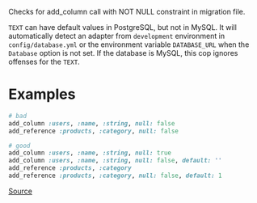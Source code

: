 
Checks for add_column call with NOT NULL constraint in migration file.

`TEXT` can have default values in PostgreSQL, but not in MySQL.
It will automatically detect an adapter from `development` environment
in `config/database.yml` or the environment variable `DATABASE_URL`
when the `Database` option is not set. If the database is MySQL,
this cop ignores offenses for the `TEXT`.

# Examples

```ruby
# bad
add_column :users, :name, :string, null: false
add_reference :products, :category, null: false

# good
add_column :users, :name, :string, null: true
add_column :users, :name, :string, null: false, default: ''
add_reference :products, :category
add_reference :products, :category, null: false, default: 1
```

[Source](http://www.rubydoc.info/gems/rubocop/RuboCop/Cop/Rails/NotNullColumn)